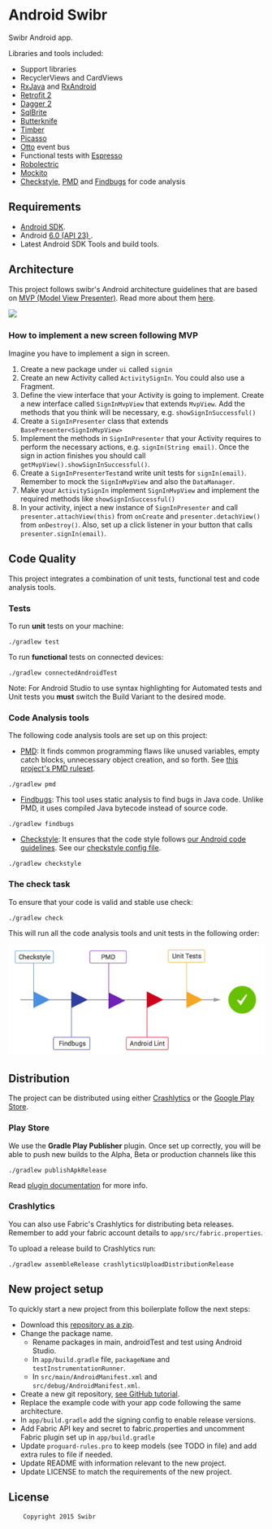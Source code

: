 # Android Swibr

Swibr Android app.

Libraries and tools included:

- Support libraries
- RecyclerViews and CardViews 
- [RxJava](https://github.com/ReactiveX/RxJava) and [RxAndroid](https://github.com/ReactiveX/RxAndroid) 
- [Retrofit 2](http://square.github.io/retrofit/)
- [Dagger 2](http://google.github.io/dagger/)
- [SqlBrite](https://github.com/square/sqlbrite)
- [Butterknife](https://github.com/JakeWharton/butterknife)
- [Timber](https://github.com/JakeWharton/timber)
- [Picasso](http://square.github.io/picasso/)
- [Otto](http://square.github.io/otto/) event bus
- Functional tests with [Espresso](https://code.google.com/p/android-test-kit/wiki/Espresso)
- [Robolectric](http://robolectric.org/)
- [Mockito](http://mockito.org/)
- [Checkstyle](http://checkstyle.sourceforge.net/), [PMD](https://pmd.github.io/) and [Findbugs](http://findbugs.sourceforge.net/) for code analysis

## Requirements

- [Android SDK](http://developer.android.com/sdk/index.html).
- Android [6.0 (API 23) ](http://developer.android.com/tools/revisions/platforms.html#6.0).
- Latest Android SDK Tools and build tools.


## Architecture

This project follows swibr's Android architecture guidelines that are based on [MVP (Model View Presenter)](https://en.wikipedia.org/wiki/Model%E2%80%93view%E2%80%93presenter). Read more about them [here](https://github.com/swibr/android-guidelines/blob/master/architecture_guidelines/android_architecture.md).

![](https://github.com/swibr/android-guidelines/raw/master/architecture_guidelines/architecture_diagram.png)

### How to implement a new screen following MVP

Imagine you have to implement a sign in screen. 

1. Create a new package under `ui` called `signin`
2. Create an new Activity called `ActivitySignIn`. You could also use a Fragment.
3. Define the view interface that your Activity is going to implement. Create a new interface called `SignInMvpView` that extends `MvpView`. Add the methods that you think will be necessary, e.g. `showSignInSuccessful()`
4. Create a `SignInPresenter` class that extends `BasePresenter<SignInMvpView>`
5. Implement the methods in `SignInPresenter` that your Activity requires to perform the necessary actions, e.g. `signIn(String email)`. Once the sign in action finishes you should call `getMvpView().showSignInSuccessful()`.
6. Create a `SignInPresenterTest`and write unit tests for `signIn(email)`. Remember to mock the  `SignInMvpView` and also the `DataManager`.
7. Make your  `ActivitySignIn` implement `SignInMvpView` and implement the required methods like `showSignInSuccessful()`
8. In your activity, inject a new instance of `SignInPresenter` and call `presenter.attachView(this)` from `onCreate` and `presenter.detachView()` from `onDestroy()`. Also, set up a click listener in your button that calls `presenter.signIn(email)`.

## Code Quality

This project integrates a combination of unit tests, functional test and code analysis tools. 

### Tests

To run **unit** tests on your machine:

``` 
./gradlew test
``` 

To run **functional** tests on connected devices:

``` 
./gradlew connectedAndroidTest
``` 

Note: For Android Studio to use syntax highlighting for Automated tests and Unit tests you **must** switch the Build Variant to the desired mode.

### Code Analysis tools 

The following code analysis tools are set up on this project:

* [PMD](https://pmd.github.io/): It finds common programming flaws like unused variables, empty catch blocks, unnecessary object creation, and so forth. See [this project's PMD ruleset](config/quality/pmd/pmd-ruleset.xml).

``` 
./gradlew pmd
```

* [Findbugs](http://findbugs.sourceforge.net/): This tool uses static analysis to find bugs in Java code. Unlike PMD, it uses compiled Java bytecode instead of source code.

```
./gradlew findbugs
```

* [Checkstyle](http://checkstyle.sourceforge.net/): It ensures that the code style follows [our Android code guidelines](https://github.com/swibr/android-guidelines/blob/master/project_and_code_guidelines.md#2-code-guidelines). See our [checkstyle config file](config/quality/checkstyle/checkstyle-config.xml).

```
./gradlew checkstyle
```

### The check task

To ensure that your code is valid and stable use check: 

```
./gradlew check
```

This will run all the code analysis tools and unit tests in the following order:

![Check Diagram](images/check-task-diagram.png)
 
## Distribution

The project can be distributed using either [Crashlytics](http://support.crashlytics.com/knowledgebase/articles/388925-beta-distributions-with-gradle) or the [Google Play Store](https://github.com/Triple-T/gradle-play-publisher).

### Play Store

We use the __Gradle Play Publisher__ plugin. Once set up correctly, you will be able to push new builds to
the Alpha, Beta or production channels like this

```
./gradlew publishApkRelease
```
Read [plugin documentation](https://github.com/Triple-T/gradle-play-publisher) for more info.

### Crashlytics

You can also use Fabric's Crashlytics for distributing beta releases. Remember to add your fabric
account details to `app/src/fabric.properties`.

To upload a release build to Crashlytics run:

```
./gradlew assembleRelease crashlyticsUploadDistributionRelease
```

## New project setup 

To quickly start a new project from this boilerplate follow the next steps:

* Download this [repository as a zip](https://github.com/swibr/android-boilerplate/archive/master.zip).
* Change the package name. 
  * Rename packages in main, androidTest and test using Android Studio.
  * In `app/build.gradle` file, `packageName` and `testInstrumentationRunner`.
  * In `src/main/AndroidManifest.xml` and `src/debug/AndroidManifest.xml`.
* Create a new git repository, [see GitHub tutorial](https://help.github.com/articles/adding-an-existing-project-to-github-using-the-command-line/).
* Replace the example code with your app code following the same architecture.
* In `app/build.gradle` add the signing config to enable release versions.
* Add Fabric API key and secret to fabric.properties and uncomment Fabric plugin set up in `app/build.gradle`
* Update `proguard-rules.pro` to keep models (see TODO in file) and add extra rules to file if needed.
* Update README with information relevant to the new project.
* Update LICENSE to match the requirements of the new project.

## License

```
    Copyright 2015 Swibr
```


